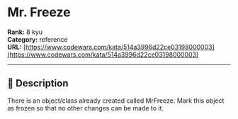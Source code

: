 # Mr. Freeze

**Rank:** 8 kyu  
**Category:** reference  
**URL:** [https://www.codewars.com/kata/514a3996d22ce03198000003](https://www.codewars.com/kata/514a3996d22ce03198000003)

---

## 📝 Description

There is an object/class already created called MrFreeze.  Mark this object as frozen so that no other changes can be made to it.
